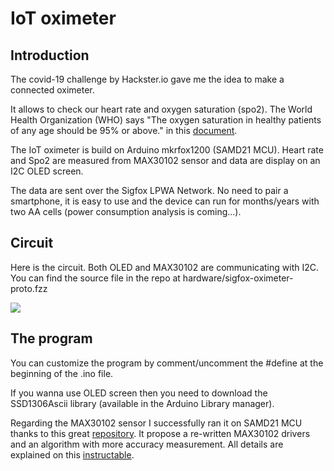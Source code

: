 # IoT oximeter

## Introduction

The covid-19 challenge by Hackster.io gave me the idea to make a connected oximeter. 

It allows to check our heart rate and oxygen saturation (spo2). The World Health Organization (WHO) says "The oxygen saturation in healthy patients of any age should be 95% or above." in this [document](https://www.who.int/patientsafety/safesurgery/pulse_oximetry/who_ps_pulse_oxymetry_training_manual_en.pdf).

The IoT oximeter is build on Arduino mkrfox1200 (SAMD21 MCU). Heart rate and Spo2 are measured from MAX30102 sensor and data are display on an I2C OLED screen. 

The data are sent over the Sigfox LPWA Network. No need to pair a smartphone, it is easy to use and the device can run for months/years with two AA cells (power consumption analysis is coming...).

## Circuit

Here is the circuit. Both OLED and MAX30102 are communicating with I2C. You can find the source file in the repo at hardware/sigfox-oximeter-proto.fzz

![](D:\Projets\oximeter\pulse-oximeter-arduino\hardware\sigfox-oximeter-proto_bb.png)

## The program

You can customize the program by comment/uncomment the #define at the beginning of the .ino file.

If you wanna use OLED screen then you need to download the SSD1306Ascii library (available in the Arduino Library manager).

Regarding the MAX30102 sensor I successfully ran it on SAMD21 MCU thanks to this great [repository](https://github.com/aromring/MAX30102_by_RF). It propose a re-written MAX30102 drivers and an algorithm with more accuracy measurement. All details are explained on this [instructable](https://www.instructables.com/id/Pulse-Oximeter-With-Much-Improved-Precision/).
